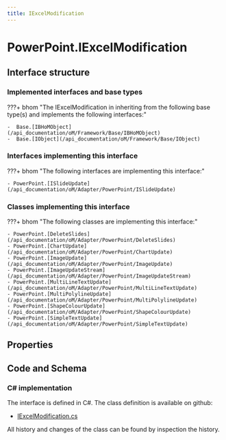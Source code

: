 ```yaml
---
title: IExcelModification
---
```


# PowerPoint.IExcelModification



## Interface structure

### Implemented interfaces and base types

???+ bhom "The IExcelModification in inheriting from the following base type(s) and implements the following interfaces:"

    -  Base.[IBHoMObject](/api_documentation/oM/Framework/Base/IBHoMObject)
    -  Base.[IObject](/api_documentation/oM/Framework/Base/IObject)


### Interfaces implementing this interface

???+ bhom "The following interfaces are implementing this interface:"

    - PowerPoint.[ISlideUpdate](/api_documentation/oM/Adapter/PowerPoint/ISlideUpdate)


### Classes implementing this interface

???+ bhom "The following classes are implementing this interface:"

    - PowerPoint.[DeleteSlides](/api_documentation/oM/Adapter/PowerPoint/DeleteSlides)
    - PowerPoint.[ChartUpdate](/api_documentation/oM/Adapter/PowerPoint/ChartUpdate)
    - PowerPoint.[ImageUpdate](/api_documentation/oM/Adapter/PowerPoint/ImageUpdate)
    - PowerPoint.[ImageUpdateStream](/api_documentation/oM/Adapter/PowerPoint/ImageUpdateStream)
    - PowerPoint.[MultiLineTextUpdate](/api_documentation/oM/Adapter/PowerPoint/MultiLineTextUpdate)
    - PowerPoint.[MultiPolylineUpdate](/api_documentation/oM/Adapter/PowerPoint/MultiPolylineUpdate)
    - PowerPoint.[ShapeColourUpdate](/api_documentation/oM/Adapter/PowerPoint/ShapeColourUpdate)
    - PowerPoint.[SimpleTextUpdate](/api_documentation/oM/Adapter/PowerPoint/SimpleTextUpdate)


## Properties

## Code and Schema

### C# implementation

The interface is defined in C#. The class definition is available on github:

- [IExcelModification.cs](https://github.com/BHoM/PowerPoint_Toolkit/blob/develop/PowerPoint_oM/IExcelModification.cs)

All history and changes of the class can be found by inspection the history.
